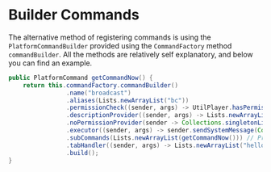 # Builder Commands

The alternative method of registering commands is using the `PlatformCommandBuilder` provided using the `CommandFactory` method `commandBuilder`. All the methods are relatively self explanatory, and below you can find an example.

```java
public PlatformCommand getCommandNow() {
    return this.commandFactory.commandBuilder()
                .name("broadcast")
                .aliases(Lists.newArrayList("bc"))
                .permissionCheck((sender, args) -> UtilPlayer.hasPermission(sender, "command.broadcast"))
                .descriptionProvider((sender, args) -> Lists.newArrayList("Broadcast command"))
                .noPermissionProvider(sender -> Collections.singletonList("&c&l(!) &cYou do not have permission to use this command!"))
                .executor((sender, args) -> sender.sendSystemMessage(Component.literal("broadcast message! " + String.join(" ", args)))
                .subCommands(Lists.newArrayList(getCommandNow())) // Probably best not to do this but serves as a reasonable example
                .tabHandler((sender, args) -> Lists.newArrayList("hello world"))
                .build();
}
```
